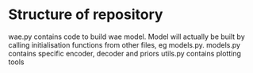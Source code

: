 # Structure of repository

wae.py contains code to build wae model. Model will actually be built by calling initialisation functions from other files, eg models.py. 
models.py contains specific encoder, decoder and priors
utils.py contains plotting tools
